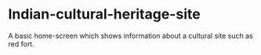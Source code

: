 # Indian-cultural-heritage-site
A basic home-screen which shows information about a cultural site such as red fort.
